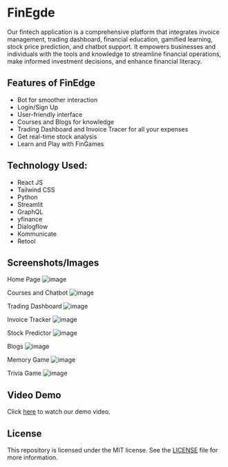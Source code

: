 # FinEgde

Our fintech application is a comprehensive platform that integrates invoice management, trading dashboard, financial education, gamified learning, stock price prediction, and chatbot support. It empowers businesses and individuals with the tools and knowledge to streamline financial operations, make informed investment decisions, and enhance financial literacy.

## Features of FinEdge
- Bot for smoother interaction
- Login/Sign Up 
- User-friendly interface
- Courses and Blogs for knowledge
- Trading Dashboard and Invoice Tracer for all your expenses
- Get real-time stock analysis
- Learn and Play with FinGames

## Technology Used:
- React JS 
- Tailwind CSS 
- Python
- Streamlit
- GraphQL
- yfinance
- Dialogflow
- Kommunicate
- Retool



## Screenshots/Images
Home Page
![image](https://github.com/poojaramnaney/FinEdge/assets/101456681/3e6e067c-a5d0-44c7-891d-b8d5552d2752)


Courses and Chatbot
![image](https://github.com/poojaramnaney/FinEdge/assets/101456681/b887c724-50e2-4b99-a9ef-52e0824f6f2a)


Trading Dashboard
![image](https://github.com/poojaramnaney/FinEdge/assets/101456681/4243efea-60d5-4da3-8ced-1a9bff473894)

Invoice Tracker
![image](https://github.com/poojaramnaney/FinEdge/assets/101456681/a703de1a-b3fd-4c54-a369-1fc1955064ef)

Stock Predictor
![image](https://github.com/poojaramnaney/FinEdge/assets/101456681/6449ef68-43ee-4c34-8d05-bd4c08128cb4)

Blogs
![image](https://github.com/poojaramnaney/FinEdge/assets/101456681/73ef77ca-5131-40db-b4fa-633a94c52f7f)

Memory Game
![image](https://github.com/poojaramnaney/FinEdge/assets/101456681/02928aa3-8e72-44db-8917-af2d88cab217)


Trivia Game
![image](https://github.com/poojaramnaney/FinEdge/assets/101456681/90e06be5-84b9-4f38-ab30-5739728494c8)




## Video Demo
Click [here](https://www.youtube.com/watch?v=baUdxnhZqsU&t=53s) to watch our demo video.

## License
This repository is licensed under the MIT license. See the [LICENSE](https://github.com/poojaramnaney/FinEdge/blob/main/LICENSE) file for more information.
